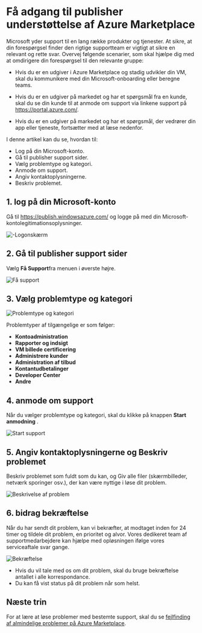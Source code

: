 <properties
   pageTitle="Få adgang til publisher understøttelse af Azure Marketplace | Microsoft Azure"
   description="Hvordan du kan få adgang til og sende anmodninger om support til publisher på Azure Marketplace"
   services="marketplace-publishing"
   documentationCenter="na"
   authors="v-jeana"
   manager="lakoch"
   editor=""/>

<tags
   ms.service="marketplace"
   ms.devlang="na"
   ms.topic="article"
   ms.tgt_pltfrm="na"
   ms.workload="na"
   ms.date="12/06/2015"
   ms.author="v-jeana; hascipio"/>


# <a name="accessing-publisher-support-for-the-azure-marketplace"></a>Få adgang til publisher understøttelse af Azure Marketplace

Microsoft yder support til en lang række produkter og tjenester. At sikre, at din forespørgsel finder den rigtige supportteam er vigtigt at sikre en relevant og rette svar. Overvej følgende scenarier, som skal hjælpe dig med at omdirigere din forespørgsel til den relevante gruppe:

- Hvis du er en udgiver i Azure Marketplace og stadig udvikler din VM, skal du kommunikere med din Microsoft-onboarding eller beregne teams.

- Hvis du er en udgiver på markedet og har et spørgsmål fra en kunde, skal du se din kunde til at anmode om support via linkene support på https://portal.azure.com/.

- Hvis du er en udgiver på markedet og har et spørgsmål, der vedrører din app eller tjeneste, fortsætter med at læse nedenfor.

I denne artikel kan du se, hvordan til:

- Log på din Microsoft-konto.
- Gå til publisher support sider.
- Vælg problemtype og kategori.
- Anmode om support.
- Angiv kontaktoplysningerne.
- Beskriv problemet.

## <a name="1-sign-in-to-your-microsoft-account"></a>1. log på din Microsoft-konto

Gå til https://publish.windowsazure.com/ og logge på med din Microsoft-kontolegitimationsoplysninger.

  ![-Logonskærm][1]

## <a name="2-navigate-to-the-publisher-support-pages"></a>2. Gå til publisher support sider

Vælg **Få Support**fra menuen i øverste højre.

  ![Få support][2]

## <a name="3-select-the-problem-type-and-category"></a>3. Vælg problemtype og kategori

![Problemtype og kategori][3]

Problemtyper af tilgængelige er som følger:

  - **Kontoadministration**
  - **Rapporter og indsigt**
  - **VM billede certificering**
  - **Administrere kunder**
  - **Administration af tilbud**
  - **Kontantudbetalinger**
  - **Developer Center**
  - **Andre**

## <a name="4-request-support"></a>4. anmode om support

Når du vælger problemtype og kategori, skal du klikke på knappen **Start anmodning** .

![Start support][4]

## <a name="5-provide-contact-information-and-describe-the-problem"></a>5. Angiv kontaktoplysningerne og Beskriv problemet

Beskriv problemet som fuldt som du kan, og Giv alle filer (skærmbilleder, netværk sporinger osv.), der kan være nyttige i løse dit problem.

![Beskrivelse af problem][5]

## <a name="6-submission-confirmation"></a>6. bidrag bekræftelse

Når du har sendt dit problem, kan vi bekræfter, at modtaget inden for 24 timer og tildele dit problem, en prioritet og alvor. Vores dedikeret team af supportmedarbejdere kan hjælpe med opløsningen ifølge vores serviceaftale svar gange.

![Bekræftelse][6]
+ Hvis du vil tale med os om dit problem, skal du bruge bekræftelse antallet i alle korrespondance.
+ Du kan få vist status på dit problem når som helst.

## <a name="next-steps"></a>Næste trin

For at lære at løse problemer med bestemte support, skal du se [fejlfinding af almindelige problemer på Azure Marketplace](marketplace-publishing-support-common-issues.md).

[1]: ./media/marketplace-publishing-get-publisher-support/step1.png
[2]: ./media/marketplace-publishing-get-publisher-support/step2.png
[3]: ./media/marketplace-publishing-get-publisher-support/step3.png
[4]: ./media/marketplace-publishing-get-publisher-support/step4.png
[5]: ./media/marketplace-publishing-get-publisher-support/step5.png
[6]: ./media/marketplace-publishing-get-publisher-support/step6.png

